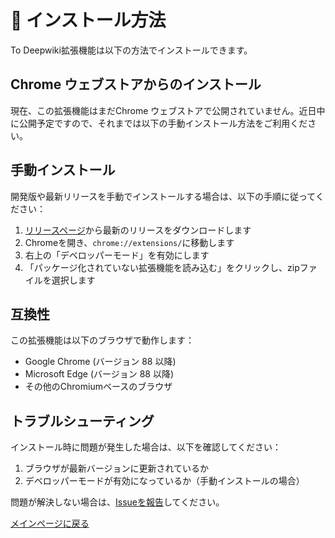 # 🚀 インストール方法

To Deepwiki拡張機能は以下の方法でインストールできます。

## Chrome ウェブストアからのインストール

現在、この拡張機能はまだChrome ウェブストアで公開されていません。近日中に公開予定ですので、それまでは以下の手動インストール方法をご利用ください。

## 手動インストール

開発版や最新リリースを手動でインストールする場合は、以下の手順に従ってください：

1. [リリースページ](https://github.com/nilwurtz/to-deepwiki/releases)から最新のリリースをダウンロードします
3. Chromeを開き、`chrome://extensions/`に移動します
4. 右上の「デベロッパーモード」を有効にします
5. 「パッケージ化されていない拡張機能を読み込む」をクリックし、zipファイルを選択します

## 互換性

この拡張機能は以下のブラウザで動作します：

- Google Chrome (バージョン 88 以降)
- Microsoft Edge (バージョン 88 以降)
- その他のChromiumベースのブラウザ

## トラブルシューティング

インストール時に問題が発生した場合は、以下を確認してください：

1. ブラウザが最新バージョンに更新されているか
2. デベロッパーモードが有効になっているか（手動インストールの場合）

問題が解決しない場合は、[Issueを報告](https://github.com/nilwurtz/to-deepwiki/issues)してください。

[メインページに戻る](../../README.ja.md)
